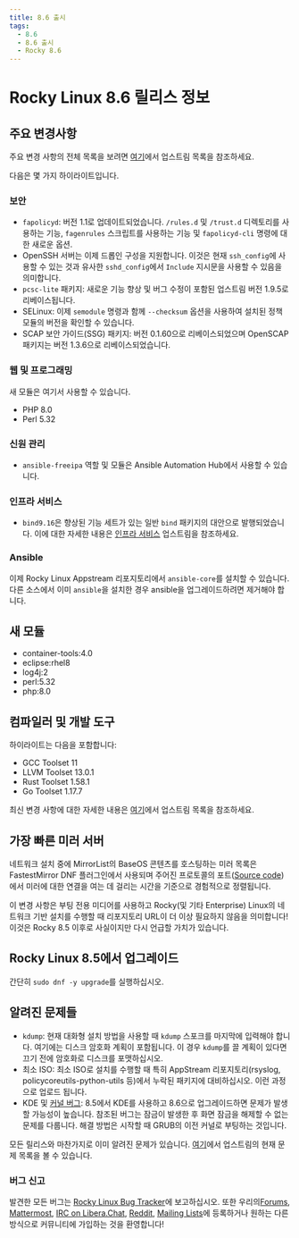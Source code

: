 ```yaml
---
title: 8.6 출시
tags:
  - 8.6
  - 8.6 출시
  - Rocky 8.6
---
```


# Rocky Linux 8.6 릴리스 정보

## 주요 변경사항

주요 변경 사항의 전체 목록을 보려면 [여기](https://access.redhat.com/documentation/en-us/red_hat_enterprise_linux/8/html/8.6_release_notes/overview#overview-major-changes)에서 업스트림 목록을 참조하세요.

다음은 몇 가지 하이라이트입니다.

### 보안

* `fapolicyd`: 버전 1.1로 업데이트되었습니다. `/rules.d` 및 `/trust.d` 디렉토리를 사용하는 기능, `fagenrules` 스크립트를 사용하는 기능 및 `fapolicyd-cli` 명령에 대한 새로운 옵션.
* OpenSSH 서버는 이제 드롭인 구성을 지원합니다. 이것은 현재 `ssh_config`에 사용할 수 있는 것과 유사한 `sshd_config`에서 `Include` 지시문을 사용할 수 있음을 의미합니다.
* `pcsc-lite` 패키지: 새로운 기능 향상 및 버그 수정이 포함된 업스트림 버전 1.9.5로 리베이스됩니다.
* SELinux: 이제 `semodule` 명령과 함께 `--checksum` 옵션을 사용하여 설치된 정책 모듈의 버전을 확인할 수 있습니다.
* SCAP 보안 가이드(SSG) 패키지: 버전 0.1.60으로 리베이스되었으며 OpenSCAP 패키지는 버전 1.3.6으로 리베이스되었습니다.

### 웹 및 프로그래밍

새 모듈은 여기서 사용할 수 있습니다.

* PHP 8.0
* Perl 5.32

### 신원 관리

* `ansible-freeipa` 역할 및 모듈은 Ansible Automation Hub에서 사용할 수 있습니다.

### 인프라 서비스

* `bind9.16`은 향상된 기능 세트가 있는 일반 `bind` 패키지의 대안으로 발행되었습니다. 이에 대한 자세한 내용은 [인프라 서비스](https://access.redhat.com/documentation/en-us/red_hat_enterprise_linux/8/html-single/8.6_release_notes#enhancement_infrastructure-services) 업스트림을 참조하세요.

### Ansible

이제 Rocky Linux Appstream 리포지토리에서 `ansible-core`를 설치할 수 있습니다. 다른 소스에서 이미 `ansible`을 설치한 경우 ansible을 업그레이드하려면 제거해야 합니다.

## 새 모듈

* container-tools:4.0
* eclipse:rhel8
* log4j:2
* perl:5.32
* php:8.0

## 컴파일러 및 개발 도구

하이라이트는 다음을 포함합니다:

* GCC Toolset 11
* LLVM Toolset 13.0.1
* Rust Toolset 1.58.1
* Go Toolset 1.17.7

최신 변경 사항에 대한 자세한 내용은 [여기](https://access.redhat.com/documentation/en-us/red_hat_enterprise_linux/8/html/8.6_release_notes/new-features#enhancement_compilers-and-development-tools)에서 업스트림 목록을 참조하세요.

## 가장 빠른 미러 서버

네트워크 설치 중에 MirrorList의 BaseOS 콘텐츠를 호스팅하는 미러 목록은 FastestMirror DNF 플러그인에서 사용되며 주어진 프로토콜의 포트([Source code](https://github.com/rpm-software-management/yum-utils/blob/master/plugins/fastestmirror/fastestmirror.py))에서 미러에 대한 연결을 여는 데 걸리는 시간을 기준으로 경험적으로 정렬됩니다.

이 변경 사항은 부팅 전용 미디어를 사용하고 Rocky(및 기타 Enterprise) Linux의 네트워크 기반 설치를 수행할 때 리포지토리 URL이 더 이상 필요하지 않음을 의미합니다! 이것은 Rocky 8.5 이후로 사실이지만 다시 언급할 가치가 있습니다.

## Rocky Linux 8.5에서 업그레이드

간단히 `sudo dnf -y upgrade`를 실행하십시오.

## 알려진 문제들

* `kdump`: 현재 대화형 설치 방법을 사용할 때 `kdump` 스포크를 마지막에 입력해야 합니다. 여기에는 디스크 암호화 계획이 포함됩니다. 이 경우 `kdump`를 끌 계획이 있다면 끄기 전에 암호화로 디스크를 포맷하십시오.
* 최소 ISO: 최소 ISO로 설치를 수행할 때 특히 AppStream 리포지토리(rsyslog, policycoreutils-python-utils 등)에서 누락된 패키지에 대비하십시오. 이런 과정으로 업로드 됩니다.
* KDE 및 [커널 버그](https://bugzilla.redhat.com/show_bug.cgi?id=2082719): 8.5에서 KDE를 사용하고 8.6으로 업그레이드하면 문제가 발생할 가능성이 높습니다. 참조된 버그는 잠금이 발생한 후 화면 잠금을 해제할 수 없는 문제를 다룹니다. 해결 방법은 시작할 때 GRUB의 이전 커널로 부팅하는 것입니다.

모든 릴리스와 마찬가지로 이미 알려진 문제가 있습니다. [여기](https://access.redhat.com/documentation/en-us/red_hat_enterprise_linux/8/html/8.6_release_notes/known-issues)에서 업스트림의 현재 문제 목록을 볼 수 있습니다.

### 버그 신고

발견한 모든 버그는 [Rocky Linux Bug Tracker](https://bugs.rockylinux.org/)에 보고하십시오. 또한 우리의[Forums](https://forums.rockylinux.org), [Mattermost](https://chat.rockylinux.org), [IRC on Libera.Chat](irc://irc.liberachat/rockylinux), [Reddit](https://reddit.com/r/rockylinux), [Mailing Lists](https://lists.resf.org)에 등록하거나 원하는 다른 방식으로 커뮤니티에 가입하는 것을 환영합니다!
